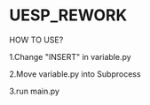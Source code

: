 # UESP_REWORK

HOW TO USE?

1.Change "INSERT" in variable.py

2.Move variable.py into Subprocess

3.run main.py
